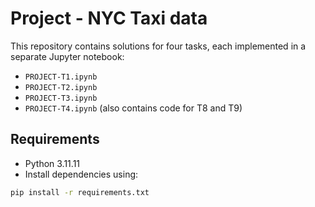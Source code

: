 # Project - NYC Taxi data

This repository contains solutions for four tasks, each implemented in a separate Jupyter notebook:

- `PROJECT-T1.ipynb`
- `PROJECT-T2.ipynb`
- `PROJECT-T3.ipynb`
- `PROJECT-T4.ipynb` (also contains code for T8 and T9)

## Requirements

- Python 3.11.11
- Install dependencies using:

```bash
pip install -r requirements.txt